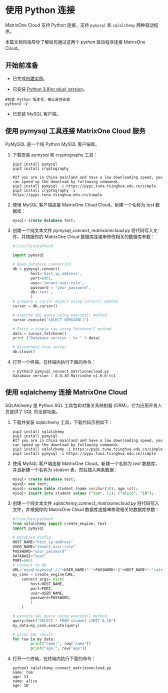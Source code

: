 # 使用 Python 连接

MatrixOne Cloud 支持 Python 连接，支持 `pymysql` 和 `sqlalchemy` 两种驱动程序。

本篇文档将指导你了解如何通过这两个 *python* 驱动程序连接 MatrixOne Cloud。

## 开始前准备

- 已完成[创建实例](../../Instance-Mgmt/create-instance.md)。

- 已安装 [Python 3.8(or plus) version](https://www.python.org/downloads/)。

```
#检查 Python 版本号，确认是否安装
python3 -V
```

- 已安装 MySQL 客户端。

## 使用 pymysql 工具连接 MatrixOne Cloud 服务

PyMySQL 是一个纯 Python MySQL 客户端库。

1. 下载安装 pymysql 和 cryptography 工具：

    ```
    pip3 install pymysql
    pip3 install cryptography

    #If you are in China mainland and have a low downloading speed, you can speed up the download by following commands.
    pip3 install pymysql -i https://pypi.tuna.tsinghua.edu.cn/simple
    pip3 install cryptography -i https://pypi.tuna.tsinghua.edu.cn/simple
    ```

2. 使用 MySQL 客户端连接 MatrixOne Cloud Cloud。新建一个名称为 *test* 数据库：

    ```sql
    mysql> create database test;
    ```

3. 创建一个纯文本文件 *pymysql_connect_matrixonecloud.py* 将代码写入文件，并根据你的 MatrixOne Cloud 数据库连接串修改相关的数据库参数：

    ```python
    #!/usr/bin/python3

    import pymysql

    # Open database connection
    db = pymysql.connect(
            host='host_ip_address',
            port=6001,
            user='tenant:user:role',
            password = "your_password",
            db='test',
            )
    # prepare a cursor object using cursor() method
    cursor = db.cursor()

    # execute SQL query using execute() method.
    cursor.execute("SELECT VERSION()")

    # Fetch a single row using fetchone() method.
    data = cursor.fetchone()
    print ("Database version : %s " % data)

    # disconnect from server
    db.close()

    ```

4. 打开一个终端，在终端内执行下面的命令：

    ```
    > python3 pymysql_connect_matrixonecloud.py
    Database version : 8.0.30-MatrixOne-v1.0.0-rc1
    ```

## 使用 sqlalchemy 连接 MatrixOne Cloud

SQLAlchemy 是 Python SQL 工具包和对象关系映射器 (ORM)，它为应用开发人员提供了 SQL 的全部功能。

1. 下载并安装 sqlalchemy 工具，下载代码示例如下：

    ```
    pip3 install sqlalchemy
    pip3 install pymysql
    #If you are in China mainland and have a low downloading speed, you can speed up the download by following commands.
    pip3 install sqlalchemy -i https://pypi.tuna.tsinghua.edu.cn/simple
    pip3 install pymysql -i https://pypi.tuna.tsinghua.edu.cn/simple
    ```

2. 使用 MySQL 客户端连接 MatrixOne Cloud。新建一个名称为 *test* 数据库，并且新建一个名称为 *student* 表，然后插入两条数据：

    ```sql
    mysql> create database test;
    mysql> use test;
    mysql> create table student (name varchar(20), age int);
    mysql> insert into student values ("tom", 11), ("alice", "10");

    ```

3. 创建一个纯文本文件 *sqlalchemy_connect_matrixonecloud.py* 将代码写入文件，并根据你的 MatrixOne Cloud 数据库连接串修改相关的数据库参数：

    ```python
    #!/usr/bin/python3
    from sqlalchemy import create_engine, text
    import pymysql

    # database Config
    HOST_NAME="host_ip_address"
    USER_NAME="tenant:user:role"
    PASSWORD="your_password"
    DATABASE="test"
    PORT=6001
    # connect to DB
    URL="mysql+pymysql://"+USER_NAME+":"+PASSWORD+"@"+HOST_NAME+":"+str(PORT)+"/"+DATABASE
    my_conn = create_engine(URL,
        connect_args= dict(
            host=HOST_NAME, 
            port=PORT,
            user=USER_NAME,
            password=PASSWORD,
            )
        )

    # execute SQL query using execute() method.
    query=text("SELECT * FROM student LIMIT 0,10")
    my_data=my_conn.execute(query)

    # print SQL result
    for row in my_data:
            print("name:", row["name"])
            print("age:", row["age"]) 


    ```

4. 打开一个终端，在终端内执行下面的命令：

    ```
    python3 sqlalchemy_connect_matrixonecloud.py
    name: tom
    age: 11
    name: alice
    age: 10
    ```
